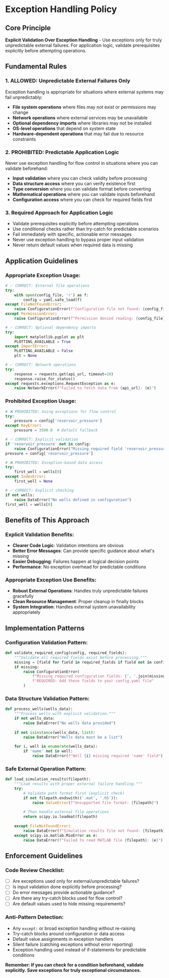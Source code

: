 # Exception Handling Policy

## Core Principle
**Explicit Validation Over Exception Handling** - Use exceptions only for truly unpredictable external failures. For application logic, validate prerequisites explicitly before attempting operations.

## Fundamental Rules

### 1. **ALLOWED: Unpredictable External Failures Only**
Exception handling is appropriate for situations where external systems may fail unpredictably:

- **File system operations** where files may not exist or permissions may change
- **Network operations** where external services may be unavailable
- **Optional dependency imports** where libraries may not be installed
- **OS-level operations** that depend on system state
- **Hardware-dependent operations** that may fail due to resource constraints

### 2. **PROHIBITED: Predictable Application Logic**
Never use exception handling for flow control in situations where you can validate beforehand:

- **Input validation** where you can check validity before processing
- **Data structure access** where you can verify existence first  
- **Type conversion** where you can validate format before converting
- **Mathematical operations** where you can validate inputs beforehand
- **Configuration access** where you can check for required fields first

### 3. **Required Approach for Application Logic**
- Validate prerequisites explicitly before attempting operations
- Use conditional checks rather than try-catch for predictable scenarios
- Fail immediately with specific, actionable error messages
- Never use exception handling to bypass proper input validation
- Never return default values when required data is missing

## Application Guidelines

### **Appropriate Exception Usage:**

```python
# ✅ CORRECT: External file operations
try:
    with open(config_file, 'r') as f:
        config = yaml.safe_load(f)
except FileNotFoundError:
    raise ConfigurationError(f"Configuration file not found: {config_file}")
except PermissionError:
    raise ConfigurationError(f"Permission denied reading: {config_file}")

# ✅ CORRECT: Optional dependency imports
try:
    import matplotlib.pyplot as plt
    PLOTTING_AVAILABLE = True
except ImportError:
    PLOTTING_AVAILABLE = False
    plt = None

# ✅ CORRECT: Network operations
try:
    response = requests.get(api_url, timeout=10)
    response.raise_for_status()
except requests.exceptions.RequestException as e:
    raise NetworkError(f"Failed to fetch data from {api_url}: {e}")
```

### **Prohibited Exception Usage:**

```python
# ❌ PROHIBITED: Using exceptions for flow control
try:
    pressure = config['reservoir_pressure']
except KeyError:
    pressure = 3500.0  # Default fallback

# ✅ CORRECT: Explicit validation
if 'reservoir_pressure' not in config:
    raise ConfigurationError("Missing required field 'reservoir_pressure'")
pressure = config['reservoir_pressure']

# ❌ PROHIBITED: Exception-based data access
try:
    first_well = wells[0]
except IndexError:
    first_well = None

# ✅ CORRECT: Explicit checking
if not wells:
    raise DataError("No wells defined in configuration")
first_well = wells[0]
```

## Benefits of This Approach

### **Explicit Validation Benefits:**
- **Clearer Code Logic**: Validation intentions are obvious
- **Better Error Messages**: Can provide specific guidance about what's missing
- **Easier Debugging**: Failures happen at logical decision points
- **Performance**: No exception overhead for predictable conditions

### **Appropriate Exception Use Benefits:**
- **Robust External Operations**: Handles truly unpredictable failures gracefully
- **Clean Resource Management**: Proper cleanup in finally blocks
- **System Integration**: Handles external system unavailability appropriately

## Implementation Patterns

### **Configuration Validation Pattern:**
```python
def validate_required_config(config, required_fields):
    """Validate all required fields exist before processing."""
    missing = [field for field in required_fields if field not in config]
    if missing:
        raise ConfigurationError(
            f"Missing required configuration fields: {', '.join(missing)}\n"
            f"REQUIRED: Add these fields to your config.yaml file"
        )
```

### **Data Structure Validation Pattern:**
```python
def process_wells(wells_data):
    """Process wells with explicit validation."""
    if not wells_data:
        raise DataError("No wells data provided")
    
    if not isinstance(wells_data, list):
        raise DataError("Wells data must be a list")
    
    for i, well in enumerate(wells_data):
        if 'name' not in well:
            raise DataError(f"Well {i} missing required 'name' field")
```

### **Safe External Operation Pattern:**
```python
def load_simulation_results(filepath):
    """Load results with proper external failure handling."""
    try:
        # Validate path format first (explicit check)
        if not filepath.endswith(('.mat', '.h5')):
            raise ValueError(f"Unsupported file format: {filepath}")
        
        # Then handle external file operations
        return scipy.io.loadmat(filepath)
        
    except FileNotFoundError:
        raise DataError(f"Simulation results file not found: {filepath}")
    except scipy.io.matlab.MioError as e:
        raise DataError(f"Failed to read MATLAB file {filepath}: {e}")
```

## Enforcement Guidelines

### **Code Review Checklist:**
- [ ] Are exceptions used only for external/unpredictable failures?
- [ ] Is input validation done explicitly before processing?
- [ ] Do error messages provide actionable guidance?
- [ ] Are there any try-catch blocks used for flow control?
- [ ] Are default values used to hide missing requirements?

### **Anti-Pattern Detection:**
- Any `except:` or broad exception handling without re-raising
- Try-catch blocks around configuration or data access
- Default value assignments in exception handlers
- Silent failure (catching exceptions without error reporting)
- Exception handling used instead of if-statements for predictable conditions

**Remember: If you can check for a condition beforehand, validate explicitly. Save exceptions for truly exceptional circumstances.**